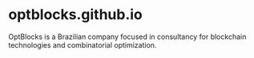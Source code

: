 # optblocks.github.io

OptBlocks is a Brazilian company focused in consultancy for blockchain technologies and combinatorial optimization.
